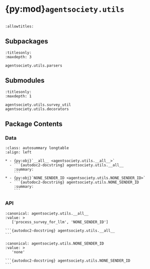 # {py:mod}`agentsociety.utils`

```{py:module} agentsociety.utils
```

```{autodoc2-docstring} agentsociety.utils
:allowtitles:
```

## Subpackages

```{toctree}
:titlesonly:
:maxdepth: 3

agentsociety.utils.parsers
```

## Submodules

```{toctree}
:titlesonly:
:maxdepth: 1

agentsociety.utils.survey_util
agentsociety.utils.decorators
```

## Package Contents

### Data

````{list-table}
:class: autosummary longtable
:align: left

* - {py:obj}`__all__ <agentsociety.utils.__all__>`
  - ```{autodoc2-docstring} agentsociety.utils.__all__
    :summary:
    ```
* - {py:obj}`NONE_SENDER_ID <agentsociety.utils.NONE_SENDER_ID>`
  - ```{autodoc2-docstring} agentsociety.utils.NONE_SENDER_ID
    :summary:
    ```
````

### API

````{py:data} __all__
:canonical: agentsociety.utils.__all__
:value: >
   ['process_survey_for_llm', 'NONE_SENDER_ID']

```{autodoc2-docstring} agentsociety.utils.__all__
```

````

````{py:data} NONE_SENDER_ID
:canonical: agentsociety.utils.NONE_SENDER_ID
:value: >
   'none'

```{autodoc2-docstring} agentsociety.utils.NONE_SENDER_ID
```

````
